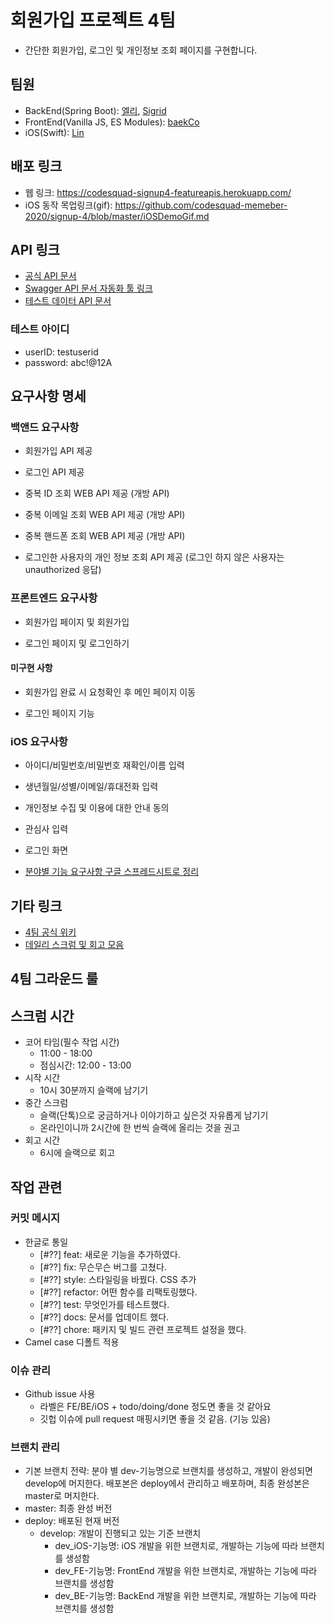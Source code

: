 # 회원가입 프로젝트 4팀

* 간단한 회원가입, 로그인 및 개인정보 조회 페이지를 구현합니다.

## 팀원

* BackEnd(Spring Boot): [엘리](https://github.com/bohyeon-n), [Sigrid](https://github.com/jypthemiracle)
* FrontEnd(Vanilla JS, ES Modules): [baekCo](https://github.com/baekCode)
* iOS(Swift): [Lin](https://github.com/Limwin94)

## 배포 링크

* 웹 링크: https://codesquad-signup4-featureapis.herokuapp.com/
* iOS 동작 목업링크(gif): https://github.com/codesquad-memeber-2020/signup-4/blob/master/iOSDemoGif.md

## API 링크

* [공식 API 문서](https://github.com/codesquad-memeber-2020/signup-4/wiki/%ED%9A%8C%EC%9B%90%EA%B0%80%EC%9E%85-4%ED%8C%80-%ED%94%84%EB%A1%9C%EC%A0%9D%ED%8A%B8-API-%EC%95%88%EB%82%B4)
* [Swagger API 문서 자동화 툴 링크](https://codesquad-signup4-featureapis.herokuapp.com/swagger-ui.html)
* [테스트 데이터 API 문서](https://github.com/codesquad-memeber-2020/signup-4/wiki/%ED%9A%8C%EC%9B%90%EA%B0%80%EC%9E%85-4%ED%8C%80-%ED%94%84%EB%A1%9C%EC%A0%9D%ED%8A%B8-%ED%85%8C%EC%8A%A4%ED%8A%B8-API-%EC%95%88%EB%82%B4)

### 테스트 아이디

* userID: testuserid
* password: abc!@12A

## 요구사항 명세

### 백앤드 요구사항

* 회원가입 API 제공

* 로그인 API 제공

* 중복 ID 조회 WEB API 제공 (개방 API)

* 중복 이메일 조회 WEB API 제공 (개방 API)

* 중복 핸드폰 조회 WEB API 제공 (개방 API)

* 로그인한 사용자의 개인 정보 조회 API 제공 (로그인 하지 않은 사용자는 unauthorized 응답)

### 프론트엔드 요구사항

* 회원가입 페이지 및 회원가입

* 로그인 페이지 및 로그인하기

#### 미구현 사항

* 회원가입 완료 시 요청확인 후 메인 페이지 이동

* 로그인 페이지 기능

### iOS 요구사항

* 아이디/비밀번호/비밀번호 재확인/이름 입력
* 생년월일/성별/이메일/휴대전화 입력
* 개인정보 수집 및 이용에 대한 안내 동의
* 관심사 입력
* 로그인 화면

* [분야별 기능 요구사항 구글 스프레드시트로 정리](https://docs.google.com/spreadsheets/d/1qwBBlz3GQn7Jg7XdcJ8SSwMA5VP41BLOL9glzNsVn8Y/edit#gid=0)

## 기타 링크

* [4팀 공식 위키](https://github.com/codesquad-memeber-2020/signup-4/wiki)
* [데일리 스크럼 및 회고 모음](https://github.com/codesquad-memeber-2020/signup-4/wiki/%EB%8D%B0%EC%9D%BC%EB%A6%AC-%EC%8A%A4%ED%81%AC%EB%9F%BC-%EB%B0%8F-%ED%9A%8C%EA%B3%A0-%EB%AA%A8%EC%9D%8C)

## 4팀 그라운드 룰

## 스크럼 시간
* 코어 타임(필수 작업 시간)
    * 11:00 - 18:00
    * 점심시간: 12:00 - 13:00
* 시작 시간
    * 10시 30분까지 슬랙에 남기기
* 중간 스크럼 
    * 슬랙(단톡)으로 궁금하거나 이야기하고 싶은것 자유롭게 남기기
    * 온라인이니까 2시간에 한 번씩 슬랙에 올리는 것을 권고
* 회고 시간
    * 6시에 슬랙으로 회고

## 작업 관련
### 커밋 메시지
- 한글로 통일
    - [#??] feat: 새로운 기능을 추가하였다.
    - [#??] fix: 무슨무슨 버그를 고쳤다.
    - [#??] style: 스타일링을 바꿨다. CSS 추가
    - [#??] refactor: 어떤 함수를 리팩토링했다.
    - [#??] test: 무엇인가를 테스트했다.
    - [#??] docs: 문서를 업데이트 했다.
    - [#??] chore: 패키지 및 빌드 관련 프로젝트 설정을 했다.
- Camel case 디폴트 적용
### 이슈 관리
* Github issue 사용
    * 라벨은 FE/BE/iOS + todo/doing/done 정도면 좋을 것 같아요
    * 깃헙 이슈에 pull request 매핑시키면 좋을 것 같음. (기능 있음)
### 브랜치 관리
* 기본 브랜치 전략: 분야 별 dev-기능명으로 브랜치를 생성하고, 개발이 완성되면 develop에 머지한다. 배포본은 deploy에서 관리하고 배포하며, 최종 완성본은 master로 머지한다.
* master: 최종 완성 버전
* deploy: 배포된 현재 버전
    * develop: 개발이 진행되고 있는 기준 브랜치
        * dev_iOS-기능명: iOS 개발을 위한 브랜치로, 개발하는 기능에 따라 브랜치를 생성함
        * dev_FE-기능명: FrontEnd 개발을 위한 브랜치로, 개발하는 기능에 따라 브랜치를 생성함
        * dev_BE-기능명: BackEnd 개발을 위한 브랜치로, 개발하는 기능에 따라 브랜치를 생성함
